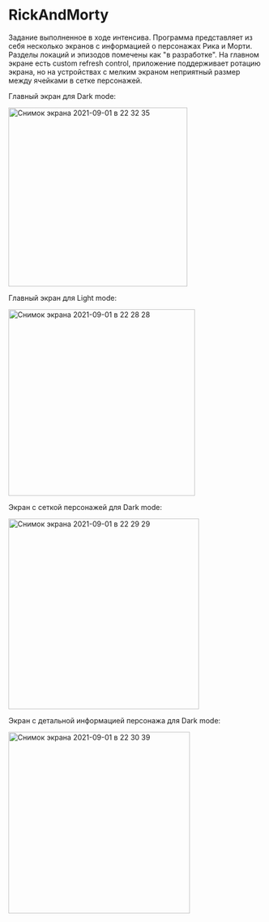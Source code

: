 # RickAndMorty
Задание выполненное в ходе интенсива. Программа представляет из себя несколько экранов с информацией о персонажах Рика и Морти. Разделы локаций и эпизодов помечены как "в разработке". На главном экране есть custom refresh control, приложение поддерживает ротацию экрана, но на устройствах с мелким экраном неприятный размер между ячейками в сетке персонажей.


Главный экран для Dark mode:

<img width="353" alt="Снимок экрана 2021-09-01 в 22 32 35" src="https://user-images.githubusercontent.com/68297992/131740900-af7440af-0f9a-4736-af5f-e18ec3524494.png">


Главный экран для Light mode:

<img width="368" alt="Снимок экрана 2021-09-01 в 22 28 28" src="https://user-images.githubusercontent.com/68297992/131740384-7597703c-428f-4477-849d-ae39e0619220.png">

Экран с сеткой персонажей для Dark mode:

<img width="376" alt="Снимок экрана 2021-09-01 в 22 29 29" src="https://user-images.githubusercontent.com/68297992/131740534-e32d7954-8774-4598-b6ae-e3c8fc783e20.png">

Экран с детальной информацией персонажа для Dark mode:

<img width="358" alt="Снимок экрана 2021-09-01 в 22 30 39" src="https://user-images.githubusercontent.com/68297992/131740676-dbddbd87-d71c-48a0-9027-9ee4db3da899.png">

